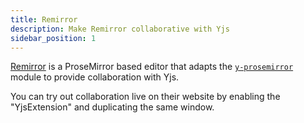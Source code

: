 ```yaml
---
title: Remirror
description: Make Remirror collaborative with Yjs
sidebar_position: 1
---
```


[Remirror](https://remirror.io/) is a ProseMirror based editor that adapts the [`y-prosemirror`](https://github.com/yjs/y-prosemirror/) module to provide collaboration with Yjs. 

You can try out collaboration live on their website by enabling the "YjsExtension" and duplicating the same window.

[](https://remirror.io/playground/)







